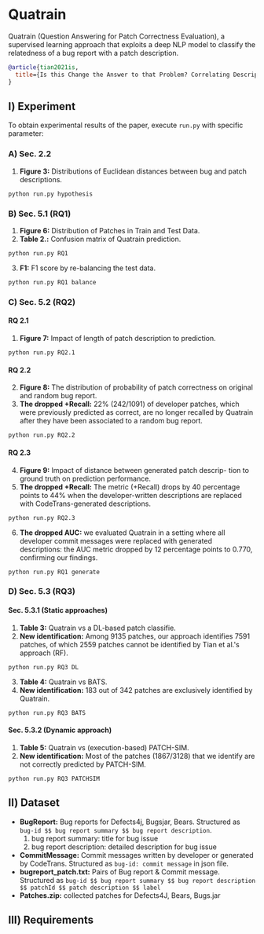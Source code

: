 Quatrain
=======
Quatrain (Question Answering for Patch Correctness Evaluation), a supervised learning approach that exploits a deep NLP model to classify the
relatedness of a bug report with a patch description.
```bibtex
@article{tian2021is,
  title={Is this Change the Answer to that Problem? Correlating Descriptions of Bug and Code Changes for Evaluating Patch Correctness},
}
```

## Ⅰ) Experiment

To obtain experimental results of the paper, execute `run.py` with specific parameter:

### A) Sec. 2.2 
  1. **Figure 3:** Distributions of Euclidean distances between bug and patch descriptions.
```
python run.py hypothesis
```

### B) Sec. 5.1 (RQ1) 
  1. **Figure 6:** Distribution of Patches in Train and Test Data. 
  2. **Table 2.:** Confusion matrix of Quatrain prediction.
```
python run.py RQ1
```
  3. **F1:** F1 score by re-balancing the test data.
```
python run.py RQ1 balance
```  

### C) Sec. 5.2 (RQ2)
#### RQ 2.1
  1. **Figure 7:**  Impact of length of patch description to prediction.
```
python run.py RQ2.1
```
#### RQ 2.2
  2. **Figure 8:**  The distribution of probability of patch correctness
on original and random bug report.
  3. **The dropped +Recall:**  22% (242/1091) of developer patches, which were previously predicted as correct, are no longer recalled by Quatrain after they have been associated to a random bug report.
```
python run.py RQ2.2
```
#### RQ 2.3
  4. **Figure 9:**   Impact of distance between generated patch descrip-
tion to ground truth on prediction performance.
  5. **The dropped +Recall:**  The metric (+Recall) drops by 40 percentage points to 44\% when the developer-written descriptions are replaced with CodeTrans-generated descriptions.
```
python run.py RQ2.3
```
  6. **The dropped AUC:**  we evaluated Quatrain in a setting where all developer commit messages were replaced with generated descriptions: the AUC metric dropped by 12 percentage points to 0.770, confirming our findings.
```
python run.py RQ1 generate
```

### D) Sec. 5.3 (RQ3)
#### Sec. 5.3.1 (Static approaches)
  1. **Table 3:** Quatrain vs a DL-based patch classifie.
  2. **New identification:**  Among 9135 patches, our approach identifies 7591 patches, of which 2559 patches cannot be identified by Tian et al.'s approach (RF).
```
python run.py RQ3 DL
```
  3. **Table 4:** Quatrain vs BATS.
  4. **New identification:**  183 out of 342 patches are exclusively identified by Quatrain.
```
python run.py RQ3 BATS
```

#### Sec. 5.3.2 (Dynamic approach)
  1. **Table 5:** Quatrain vs (execution-based) PATCH-SIM.
  2. **New identification:**  Most of the patches (1867/3128) that we identify are not correctly predicted by PATCH-SIM.
```
python run.py RQ3 PATCHSIM
```

## Ⅱ) Dataset
* **BugReport:** Bug reports for Defects4j, Bugsjar, Bears. Structured as `bug-id $$ bug report summary $$ bug report description`.
  1. bug report summary: title for bug issue  
  2. bug report description: detailed description for bug issue
* **CommitMessage:** Commit messages written by developer or generated by CodeTrans. Structured as `bug-id: commit message` in json file.
* **bugreport_patch.txt:** Pairs of Bug report & Commit message. Structured as `bug-id $$ bug report summary $$ bug report description $$ patchId $$ patch description $$ label`
* **Patches.zip:** collected patches for Defects4J, Bears, Bugs.jar

## Ⅲ) Requirements

[//]: # (### deduplicate.py)
[//]: # (deduplicating same patches.)
